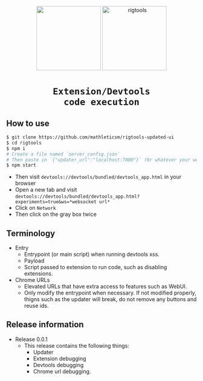 <p align=center><img src="https://raw.githubusercontent.com/T3M1N4L/rigtools-updated-ui/refs/heads/main/rigtools-bounce.gif" height="170vh"/> <img alt="rigtools" src="https://github.com/user-attachments/assets/f491a85e-9fd7-4fe4-979f-1fa70a1b630e"  PRAHITS RIGTOOOLS height="170vh"></p>

# <p align=center><code>Extension/Devtools code execution</code></p> 
## How to use
```sh
$ git clone https://github.com/mathleticsm/rigtools-updated-ui
$ cd rigtools
$ npm i
# Create a file named `server_config.json`
# Then paste in `{"updater_url":"localhost:7000"}` (Or whatever your websocket URL is)
$ npm start
```
- Then visit `devtools://devtools/bundled/devtools_app.html` in your browser
- Open a new tab and visit `devtools://devtools/bundled/devtools_app.html?experiments=true&ws=*websocket url*`
- Click on `Network`
- Then click on the gray box twice

## Terminology
- Entry
  - Entrypoint (or main script) when running devtools xss.
  - Payload
  - Script passed to extension to run code, such as disabling extensions.
- Chrome URLs
  - Elevated URLs that have extra access to features such as WebUI.
  - Only modify the entrypoint when necessary. If not modified properly, thigns such as the updater will break, do not remove any buttons and reuse ids.

## Release information
- Release 0.0.1
  - This release contains the following things:
    - Updater
    - Extension debugging
    - Devtools debugging
    - Chrome url debugging.
